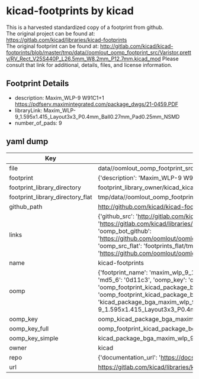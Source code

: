 # kicad-footprints by kicad  
This is a harvested standardized copy of a footprint from github.  
The original project can be found at:  
https://gitlab.com/kicad/libraries/kicad-footprints  
The original footprint can be found at:
http://gitlab.com/kicad/kicad-footprints/blob/master/tmp/data//oomlout_oomp_footprint_src/Varistor.pretty/RV_Rect_V25S440P_L26.5mm_W8.2mm_P12.7mm.kicad_mod
Please consult that link for additional, details, files, and license information.  
## Footprint Details
* description: Maxim_WLP-9 W91C1+1 https://pdfserv.maximintegrated.com/package_dwgs/21-0459.PDF  
* libraryLink: Maxim_WLP-9_1.595x1.415_Layout3x3_P0.4mm_Ball0.27mm_Pad0.25mm_NSMD  
* number_of_pads: 9  
## yaml dump  
| Key | Value |  
| --- | --- |  
| file | data//oomlout_oomp_footprint_src/kicad-footprints/Package_BGA.pretty/Maxim_WLP-9_1.595x1.415_Layout3x3_P0.4mm_Ball0.27mm_Pad0.25mm_NSMD.kicad_mod |  
| footprint | {'description': 'Maxim_WLP-9 W91C1+1 https://pdfserv.maximintegrated.com/package_dwgs/21-0459.PDF', 'libraryLink': 'Maxim_WLP-9_1.595x1.415_Layout3x3_P0.4mm_Ball0.27mm_Pad0.25mm_NSMD', 'number_of_pads': 9} |  
| footprint_library_directory | footprint_library_owner/kicad_kicad-footprints/ |  
| footprint_library_directory_flat | tmp/data//oomlout_oomp_footprint_src/footprints_flat/kicad_package_bga_maxim_wlp_9_1_595x1_415_layout3x3_p0_4mm_ball0_27mm_pad0_25mm_nsmd/working |  
| github_path | http://github.com/kicad/kicad-footprints/blob/master/tmp/data//oomlout_oomp_footprint_src/Package_BGA.pretty/Maxim_WLP-9_1.595x1.415_Layout3x3_P0.4mm_Ball0.27mm_Pad0.25mm_NSMD.kicad_mod |  
| links | {'github_src': 'http://gitlab.com/kicad/kicad-footprints/blob/master/tmp/data//oomlout_oomp_footprint_src/Varistor.pretty/RV_Rect_V25S440P_L26.5mm_W8.2mm_P12.7mm.kicad_mod', 'github_src_repo': 'https://gitlab.com/kicad/libraries/kicad-footprints', 'oomp_bot': 'tmp/data//oomlout_oomp_footprint_src/footprints/kicad_package_bga_maxim_wlp_9_1_595x1_415_layout3x3_p0_4mm_ball0_27mm_pad0_25mm_nsmd/working', 'oomp_bot_github': 'https://github.com/oomlout/oomlout_oomp_footprint_bot/tree/main/tmp/data//oomlout_oomp_footprint_src/footprints/kicad_package_bga_maxim_wlp_9_1_595x1_415_layout3x3_p0_4mm_ball0_27mm_pad0_25mm_nsmd/working', 'oomp_src_flat': 'footprints_flat/tmp/data//oomlout_oomp_footprint_src/footprints_flat/kicad_package_bga_maxim_wlp_9_1_595x1_415_layout3x3_p0_4mm_ball0_27mm_pad0_25mm_nsmd/working', 'oomp_src_flat_github': 'https://github.com/oomlout/oomlout_oomp_footprint_src/tree/main/tmp/data//oomlout_oomp_footprint_src/footprints_flat/kicad_package_bga_maxim_wlp_9_1_595x1_415_layout3x3_p0_4mm_ball0_27mm_pad0_25mm_nsmd/working'} |  
| name | kicad-footprints |  
| oomp | {'footprint_name': 'maxim_wlp_9_1_595x1_415_layout3x3_p0_4mm_ball0_27mm_pad0_25mm_nsmd', 'library_name': 'package_bga', 'md5': '0d11c37de154f87eaff007e176aab709', 'md5_10': '0d11c37de1', 'md5_5': '0d11c', 'md5_6': '0d11c3', 'oomp_key': 'oomp_kicad_package_bga_maxim_wlp_9_1_595x1_415_layout3x3_p0_4mm_ball0_27mm_pad0_25mm_nsmd', 'oomp_key_extra': 'oomp_footprint_kicad_package_bga_maxim_wlp_9_1_595x1_415_layout3x3_p0_4mm_ball0_27mm_pad0_25mm_nsmd', 'oomp_key_full': 'oomp_footprint_kicad_package_bga_maxim_wlp_9_1_595x1_415_layout3x3_p0_4mm_ball0_27mm_pad0_25mm_nsmd_0d11c3', 'oomp_key_simple': 'kicad_package_bga_maxim_wlp_9_1_595x1_415_layout3x3_p0_4mm_ball0_27mm_pad0_25mm_nsmd', 'original_filename': 'data//oomlout_oomp_footprint_src/kicad-footprints/Package_BGA.pretty/Maxim_WLP-9_1.595x1.415_Layout3x3_P0.4mm_Ball0.27mm_Pad0.25mm_NSMD.kicad_mod', 'owner_name': 'kicad'} |  
| oomp_key | oomp_kicad_package_bga_maxim_wlp_9_1_595x1_415_layout3x3_p0_4mm_ball0_27mm_pad0_25mm_nsmd |  
| oomp_key_full | oomp_footprint_kicad_package_bga_maxim_wlp_9_1_595x1_415_layout3x3_p0_4mm_ball0_27mm_pad0_25mm_nsmd |  
| oomp_key_simple | kicad_package_bga_maxim_wlp_9_1_595x1_415_layout3x3_p0_4mm_ball0_27mm_pad0_25mm_nsmd |  
| owner | kicad |  
| repo | {'documentation_url': 'https://docs.github.com/rest/repos/repos#get-a-repository', 'message': 'Not Found'} |  
| url | https://gitlab.com/kicad/libraries/kicad-footprints |  

